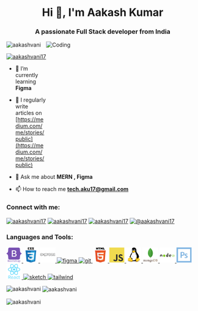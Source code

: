 <!-- ![MasterHead](https://i.postimg.cc/1tY2Y5mv/banner-for-git-Hub.png) -->
<h1 align="center">Hi 👋, I'm Aakash Kumar</h1>
<h3 align="center">A passionate Full Stack developer from India</h3>
<img align="right" alt="Coding" width="400" height="300" src="https://i.pinimg.com/originals/91/6b/1c/916b1c0b9788ad87b9ccdfc71bbdadf3.gif">

<p align="left"> <img src="https://komarev.com/ghpvc/?username=aakashvani&label=Profile%20views&color=0e75b6&style=flat" alt="aakashvani" /> </p>

<p align="left"> <a href="https://twitter.com/aakashvani17" target="blank"><img src="https://img.shields.io/twitter/follow/aakashvani17?logo=twitter&style=for-the-badge" alt="aakashvani17" /></a> </p>

- 🌱 I’m currently learning **Figma**

- 📝 I regularly write articles on [https://medium.com/me/stories/public](https://medium.com/me/stories/public)

- 💬 Ask me about **MERN , Figma**

- 📫 How to reach me **tech.aku17@gmail.com**

<h3 align="left">Connect with me:</h3>
<p align="left">
<a href="https://twitter.com/aakashvani17" target="blank"><img align="center" src="https://raw.githubusercontent.com/rahuldkjain/github-profile-readme-generator/master/src/images/icons/Social/twitter.svg" alt="aakashvani17" height="30" width="40" /></a>
<a href="https://linkedin.com/in/aakashvani17" target="blank"><img align="center" src="https://raw.githubusercontent.com/rahuldkjain/github-profile-readme-generator/master/src/images/icons/Social/linked-in-alt.svg" alt="aakashvani17" height="30" width="40" /></a>
<a href="https://instagram.com/aakashvani17" target="blank"><img align="center" src="https://raw.githubusercontent.com/rahuldkjain/github-profile-readme-generator/master/src/images/icons/Social/instagram.svg" alt="aakashvani17" height="30" width="40" /></a>
<a href="https://medium.com/@aakashvani17" target="blank"><img align="center" src="https://raw.githubusercontent.com/rahuldkjain/github-profile-readme-generator/master/src/images/icons/Social/medium.svg" alt="@aakashvani17" height="30" width="40" /></a>
</p>

<h3 align="left">Languages and Tools:</h3>
<p align="left"> <a href="https://getbootstrap.com" target="_blank" rel="noreferrer"> <img src="https://raw.githubusercontent.com/devicons/devicon/master/icons/bootstrap/bootstrap-plain-wordmark.svg" alt="bootstrap" width="40" height="40"/> </a> <a href="https://www.w3schools.com/css/" target="_blank" rel="noreferrer"> <img src="https://raw.githubusercontent.com/devicons/devicon/master/icons/css3/css3-original-wordmark.svg" alt="css3" width="40" height="40"/> </a> <a href="https://expressjs.com" target="_blank" rel="noreferrer"> <img src="https://raw.githubusercontent.com/devicons/devicon/master/icons/express/express-original-wordmark.svg" alt="express" width="40" height="40"/> </a> <a href="https://www.figma.com/" target="_blank" rel="noreferrer"> <img src="https://www.vectorlogo.zone/logos/figma/figma-icon.svg" alt="figma" width="40" height="40"/> </a> <a href="https://git-scm.com/" target="_blank" rel="noreferrer"> <img src="https://www.vectorlogo.zone/logos/git-scm/git-scm-icon.svg" alt="git" width="40" height="40"/> </a> <a href="https://www.w3.org/html/" target="_blank" rel="noreferrer"> <img src="https://raw.githubusercontent.com/devicons/devicon/master/icons/html5/html5-original-wordmark.svg" alt="html5" width="40" height="40"/> </a> <a href="https://developer.mozilla.org/en-US/docs/Web/JavaScript" target="_blank" rel="noreferrer"> <img src="https://raw.githubusercontent.com/devicons/devicon/master/icons/javascript/javascript-original.svg" alt="javascript" width="40" height="40"/> </a> <a href="https://www.linux.org/" target="_blank" rel="noreferrer"> <img src="https://raw.githubusercontent.com/devicons/devicon/master/icons/linux/linux-original.svg" alt="linux" width="40" height="40"/> </a> <a href="https://www.mongodb.com/" target="_blank" rel="noreferrer"> <img src="https://raw.githubusercontent.com/devicons/devicon/master/icons/mongodb/mongodb-original-wordmark.svg" alt="mongodb" width="40" height="40"/> </a> <a href="https://nodejs.org" target="_blank" rel="noreferrer"> <img src="https://raw.githubusercontent.com/devicons/devicon/master/icons/nodejs/nodejs-original-wordmark.svg" alt="nodejs" width="40" height="40"/> </a> <a href="https://www.photoshop.com/en" target="_blank" rel="noreferrer"> <img src="https://raw.githubusercontent.com/devicons/devicon/master/icons/photoshop/photoshop-line.svg" alt="photoshop" width="40" height="40"/> </a> <a href="https://reactjs.org/" target="_blank" rel="noreferrer"> <img src="https://raw.githubusercontent.com/devicons/devicon/master/icons/react/react-original-wordmark.svg" alt="react" width="40" height="40"/> </a> <a href="https://www.sketch.com/" target="_blank" rel="noreferrer"> <img src="https://www.vectorlogo.zone/logos/sketchapp/sketchapp-icon.svg" alt="sketch" width="40" height="40"/> </a> <a href="https://tailwindcss.com/" target="_blank" rel="noreferrer"> <img src="https://www.vectorlogo.zone/logos/tailwindcss/tailwindcss-icon.svg" alt="tailwind" width="40" height="40"/> </a> </p>

<p><img align="left" src="https://github-readme-stats.vercel.app/api/top-langs?username=aakashvani&show_icons=true&locale=en&layout=compact" alt="aakashvani" /></p>

<p>&nbsp;<img align="center" src="https://github-readme-stats.vercel.app/api?username=aakashvani&show_icons=true&locale=en" alt="aakashvani" /></p>

<p><img align="center" src="https://github-readme-streak-stats.herokuapp.com/?user=aakashvani&" alt="aakashvani" /></p>
